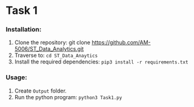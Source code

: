 # Task 1

### Installation:
1. Clone the repository:  git clone https://github.com/AM-5006/ST_Data_Analytics.git <br>
2. Traverse to: ```cd ST_Data_Anaytics```<br>
3. Install the required dependencies: ```pip3 install -r requirements.txt```

### Usage:
1. Create ```Output``` folder. 
2. Run the python program: ```python3 Task1.py```
